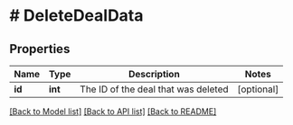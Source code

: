 # # DeleteDealData

## Properties

Name | Type | Description | Notes
------------ | ------------- | ------------- | -------------
**id** | **int** | The ID of the deal that was deleted | [optional]

[[Back to Model list]](../README.md#documentation-for-models) [[Back to API list]](../README.md#documentation-for-api-endpoints) [[Back to README]](../README.md)
